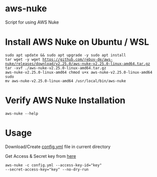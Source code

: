 # aws-nuke
Script for using AWS Nuke

# Install AWS Nuke on Ubuntu / WSL

<code>sudo apt update && sudo apt upgrade -y
sudo apt install tar wget -y
wget https://github.com/rebuy-de/aws-nuke/releases/download/v2.25.0/aws-nuke-v2.25.0-linux-amd64.tar.gz
tar -xvf ./aws-nuke-v2.25.0-linux-amd64.tar.gz aws-nuke-v2.25.0-linux-amd64 
chmod u+x aws-nuke-v2.25.0-linux-amd64
sudo mv aws-nuke-v2.25.0-linux-amd64 /usr/local/bin/aws-nuke
</code>

# Verify AWS Nuke Installation

<code>aws-nuke --help</code>

# Usage

Download/Create [config.yml](https://github.com/rushiranpise/aws-nuke/blob/main/config.yml) file in current directory

Get Access & Secret key from [here](https://us-east-1.console.aws.amazon.com/iam/home?region=us-east-1#/security_credentials/access-key-wizard)

<code>aws-nuke -c config.yml --access-key-id="key" --secret-access-key="key" --no-dry-run</code>
